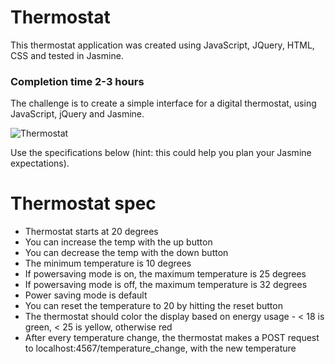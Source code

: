 Thermostat
==========

This thermostat application was created using JavaScript, JQuery, HTML, CSS and tested in Jasmine.

### Completion time 2-3 hours

The challenge is to create a simple interface for a digital thermostat, using JavaScript, jQuery and Jasmine.

![Thermostat](https://github.com/makersacademy/course/raw/master/images/thermostat.png)

Use the specifications below (hint: this could help you plan your Jasmine expectations).

Thermostat spec
===============

- Thermostat starts at 20 degrees
- You can increase the temp with the up button
- You can decrease the temp with the down button
- The minimum temperature is 10 degrees
- If powersaving mode is on, the maximum temperature is 25 degrees
- If powersaving mode is off, the maximum temperature is 32 degrees
- Power saving mode is default
- You can reset the temperature to 20 by hitting the reset button
- The thermostat should color the display based on energy usage - < 18 is green, < 25 is yellow, otherwise red
- After every temperature change, the thermostat makes a POST request to localhost:4567/temperature_change, with the new temperature